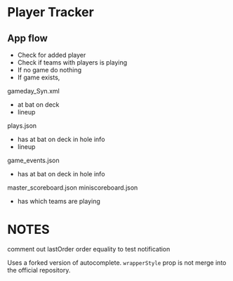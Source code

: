 # Player Tracker

## App flow

* Check for added player
* Check if teams with players is playing
* If no game do nothing
* If game exists, 

gameday_Syn.xml
- at bat on deck
- lineup


plays.json
- has at bat on deck in hole info
- lineup

game_events.json
- has at bat on deck in hole info

master_scoreboard.json
miniscoreboard.json
- has which teams are playing

# NOTES

comment out lastOrder order equality to test notification

Uses a forked version of autocomplete.  `wrapperStyle` prop is not merge into the official repository.
